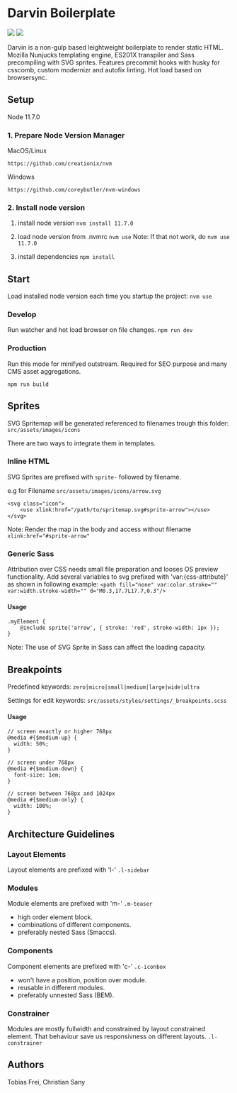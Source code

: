 # Darvin Boilerplate
![](https://img.shields.io/github/issues-closed-raw/tobiasfrei/darvin-boilerplate.svg?style=popout-square)
![](https://img.shields.io/github/issues-raw/tobiasfrei/darvin-boilerplate.svg?style=popout-square)

Darvin is a non-gulp based leightweight boilerplate to render static HTML. Mozilla Nunjucks templating engine, ES201X transpiler and Sass precompiling with SVG sprites. Features precommit hooks with husky for csscomb, custom modernizr and autofix linting. Hot load based on browsersync.

## Setup
Node 11.7.0

### 1. Prepare Node Version Manager
MacOS/Linux
```
https://github.com/creationix/nvm
```

Windows
```
https://github.com/coreybutler/nvm-windows
```

### 2. Install node version

1. install node version
```nvm install 11.7.0```

2. load node version from .nvmrc
```nvm use```
Note: If that not work, do ```nvm use 11.7.0```

3. install dependencies
```npm install```

## Start
Load installed node version each time you startup the project:
```nvm use```

### Develop
Run watcher and hot load browser on file changes.
```npm run dev```

### Production
Run this mode for minifyed outstream. Required for SEO purpose and many CMS asset aggregations.

```npm run build```

## Sprites
SVG Spritemap will be generated referenced to filenames trough this folder:
```src/assets/images/icons```

There are two ways to integrate them in templates.

### Inline HTML
SVG Sprites are prefixed with ```sprite-``` followed by filename.

e.g for Filename
```src/assets/images/icons/arrow.svg```

```
<svg class="icon">
    <use xlink:href="/path/to/spritemap.svg#sprite-arrow"></use>
</svg>
```

Note: Render the map in the body and access without filename ```xlink:href="#sprite-arrow"```

### Generic Sass
Attribution over CSS needs small file preparation and looses OS preview functionality.
Add several variables to svg prefixed with 'var:{css-attribute}' as shown in following example:
```<path fill="none" var:color.stroke="" var:width.stroke-width="" d="M0.3,17.7L17.7,0.3"/>```

#### Usage
```
.myElement {
    @include sprite('arrow', { stroke: 'red', stroke-width: 1px });
}
```
Note: The use of SVG Sprite in Sass can affect the loading capacity.

## Breakpoints
Predefined keywords:
```zero|micro|small|medium|large|wide|ultra```

Settings for edit keywords:
```src/assets/styles/settings/_breakpoints.scss```

#### Usage
```
// screen exactly or higher 768px
@media #{$medium-up} {
  width: 50%;
}

// screen under 768px
@media #{$medium-down} {
  font-size: 1em;
}

// screen between 768px and 1024px
@media #{$medium-only} {
  width: 100%;
}
```

## Architecture Guidelines

### Layout Elements
Layout elements are prefixed with 'l-'
```.l-sidebar```

### Modules
Module elements are prefixed with 'm-'
```.m-teaser```

- high order element block.
- combinations of different components.
- preferably nested Sass (Smaccs).

### Components
Component elements are prefixed with 'c-'
```.c-iconbox```

- won't have a position, position over module.
- reusable in different modules.
- preferably unnested Sass (BEM).

### Constrainer
Modules are mostly fullwidth and constrained by layout constrained element.
That behaviour save us responsivness on different layouts.
```.l-constrainer```

## Authors
Tobias Frei, Christian Sany
